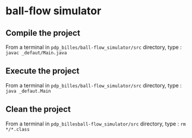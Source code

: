 # ball-flow simulator

## Compile the project

From a terminal in `pdp_billes/ball-flow_simulator/src` directory, type : `javac _defaut/Main.java`

## Execute the project

From a terminal in `pdp_billes/ball-flow_simulator/src` directory, type : `java _defaut.Main`

## Clean the project

From a terminal in `pdp_billesball-flow_simulator/src` directory, type : `rm */*.class`